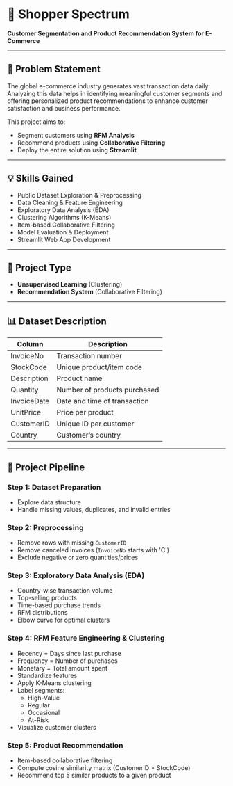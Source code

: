 # 🛒 Shopper Spectrum

**Customer Segmentation and Product Recommendation System for E-Commerce**

---

## 📌 Problem Statement

The global e-commerce industry generates vast transaction data daily. Analyzing this data helps in identifying meaningful customer segments and offering personalized product recommendations to enhance customer satisfaction and business performance.

This project aims to:
- Segment customers using **RFM Analysis**
- Recommend products using **Collaborative Filtering**
- Deploy the entire solution using **Streamlit**

---

## 💡 Skills Gained

- Public Dataset Exploration & Preprocessing
- Data Cleaning & Feature Engineering
- Exploratory Data Analysis (EDA)
- Clustering Algorithms (K-Means)
- Item-based Collaborative Filtering
- Model Evaluation & Deployment
- Streamlit Web App Development

---

## 🧠 Project Type

- **Unsupervised Learning** (Clustering)
- **Recommendation System** (Collaborative Filtering)

---

## 📊 Dataset Description

| Column      | Description                          |
|-------------|--------------------------------------|
| InvoiceNo   | Transaction number                   |
| StockCode   | Unique product/item code             |
| Description | Product name                         |
| Quantity    | Number of products purchased         |
| InvoiceDate | Date and time of transaction         |
| UnitPrice   | Price per product                    |
| CustomerID  | Unique ID per customer               |
| Country     | Customer’s country                   |

---

## 🔧 Project Pipeline

### Step 1: Dataset Preparation
- Explore data structure
- Handle missing values, duplicates, and invalid entries

### Step 2: Preprocessing
- Remove rows with missing `CustomerID`
- Remove canceled invoices (`InvoiceNo` starts with 'C')
- Exclude negative or zero quantities/prices

### Step 3: Exploratory Data Analysis (EDA)
- Country-wise transaction volume
- Top-selling products
- Time-based purchase trends
- RFM distributions
- Elbow curve for optimal clusters

### Step 4: RFM Feature Engineering & Clustering
- Recency = Days since last purchase
- Frequency = Number of purchases
- Monetary = Total amount spent
- Standardize features
- Apply K-Means clustering
- Label segments:
  - High-Value
  - Regular
  - Occasional
  - At-Risk
- Visualize customer clusters

### Step 5: Product Recommendation
- Item-based collaborative filtering
- Compute cosine similarity matrix (CustomerID × StockCode)
- Recommend top 5 similar products to a given product



